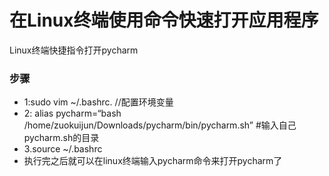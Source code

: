 #  在Linux终端使用命令快速打开应用程序

Linux终端快捷指令打开pycharm

### 步骤

* 1:sudo  vim ~/.bashrc.        //配置环境变量
* 2: alias pycharm=“bash /home/zuokuijun/Downloads/pycharm/bin/pycharm.sh” #输入自己pycharm.sh的目录
* 3.source ~/.bashrc
* 执行完之后就可以在linux终端输入pycharm命令来打开pycharm了



